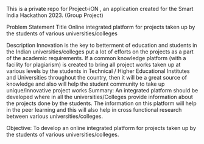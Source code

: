 This is a private repo for Project-iON , an application created for the Smart India Hackathon 2023.
(Group Project)

Problem Statement Title	
Online integrated platform for projects taken up by the students of various universities/colleges

Description	
Innovation is the key to betterment of education and students in the Indian universities/colleges put a lot of efforts on the projects as a part of the academic requirements. 
If a common knowledge platform (with a facility for plagiarism) is created to bring all project works taken up at various levels by the students in Technical / Higher Educational Institutes and Universities throughout the country, then it will be a great source of knowledge and also will help the student community to take up unique/innovative project works Summary: An integrated platform should be developed where in all the universities/Colleges provide information about the projects done by the students.
The information on this platform will help in the peer learning and this will also help in cross functional research between various universities/colleges. 

Objective: To develop an online integrated platform for projects taken up by the students of various universities/colleges.
